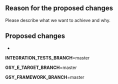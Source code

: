 ## Reason for the proposed changes

Please describe what we want to achieve and why.

## Proposed changes

-

<!--- If needed, choose which branch of the gsy-backend-integration-tests repository will be used to run integration tests. Please only edit the name of the branch. -->
**INTEGRATION_TESTS_BRANCH**=master
<!--- If needed, choose which gsy-e branch should be used to build docker image to execute integration tests.-->
**GSY_E_TARGET_BRANCH**=master
<!--- If needed, choose which gsy-framework branch.-->
**GSY_FRAMEWORK_BRANCH**=master
